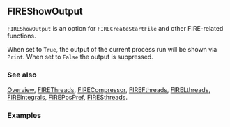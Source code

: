 ## FIREShowOutput

`FIREShowOutput` is an option for `FIRECreateStartFile` and other FIRE-related functions.

When set to `True`, the output of the current process run will be shown via `Print`. When set to `False` the output is suppressed.

### See also

[Overview](Extra/FeynHelpers.md), [FIREThreads](FIREThreads.md), [FIRECompressor](FIRECompressor.md), [FIREFthreads](FIREFthreads.md), [FIRELthreads](FIRELthreads.md), [FIREIntegrals](FIREIntegrals.md), [FIREPosPref](FIREPosPref.md), [FIRESthreads](FIRESthreads.md).

### Examples